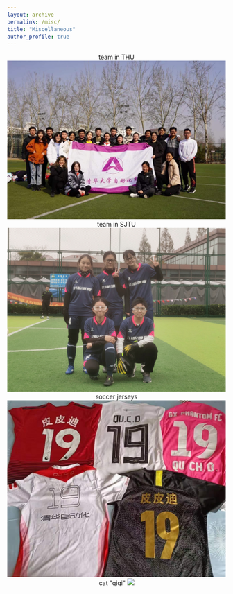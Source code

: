 ```yaml
---
layout: archive
permalink: /misc/
title: "Miscellaneous"
author_profile: true
---
```


<center>
    team in THU
    <img src="/images/misc_img/IMG_9236.JPG" width="580"/>
    <br/>
    team in SJTU
    <img src="/images/misc_img/IMG_2310.JPG" width="580"/>
    <br/>
    soccer jerseys
    <img src="/images/misc_img/IMG_9239.JPG" width="580"/>
    <br/>
    cat "qiqi"
    <img src="/images/misc_img/IMG_8606.png" width="580"/>
</center> 
